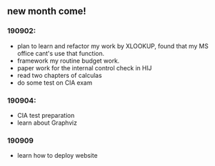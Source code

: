 ## new month come!  
### 190902:  
* plan to learn and refactor my work by XLOOKUP, found that my MS office cant's use that function.  
* framework my routine budget work.  
* paper work for the internal control check in HIJ  
* read two chapters of calculas  
* do some test on CIA exam  
### 190904:  
* CIA test preparation  
* learn about Graphviz  
### 190909  
* learn how to deploy website  
